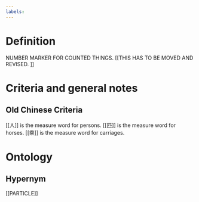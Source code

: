 ```yaml
---
labels: 
---
```


# Definition
NUMBER MARKER FOR COUNTED THINGS. [[THIS HAS TO BE MOVED AND REVISED. ]]
# Criteria and general notes
## Old Chinese Criteria
[[人]] is the measure word for persons.
[[匹]] is the measure word for horses.
[[乘]] is the measure word for carriages.
# Ontology

## Hypernym
[[PARTICLE]]